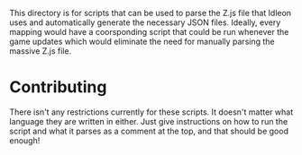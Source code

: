 This directory is for scripts that can be used to parse the Z.js file that Idleon uses and automatically generate the necessary JSON files. Ideally, every mapping would have a coorsponding script that could be run whenever the game updates which would eliminate the need for manually parsing the massive Z.js file. 

# Contributing
There isn't any restrictions currently for these scripts. It doesn't matter what language they are written in either. Just give instructions on how to run the script and what it parses as a comment at the top, and that should be good enough!
